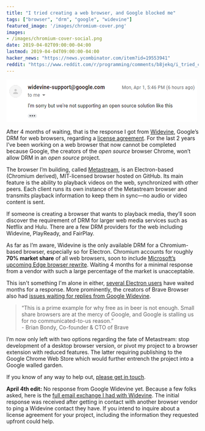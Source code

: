 ```yaml
---
title: "I tried creating a web browser, and Google blocked me"
tags: ["browser", "drm", "google", "widevine"]
featured_image: '/images/chromium-cover.png'
images:
- /images/chromium-cover-social.png
date: 2019-04-02T09:00:00-04:00
lastmod: 2019-04-04T09:00:00-04:00
hacker_news: "https://news.ycombinator.com/item?id=19553941"
reddit: "https://www.reddit.com/r/programming/comments/b8jekq/i_tried_creating_a_web_browser_and_google_blocked/"
---
```


![I'm sorry but we're not supporting an open source solution like this](/images/google-widevine-gmail.png)

After 4 months of waiting, that is the response I got from [Widevine](https://www.widevine.com/), Google’s DRM for web browsers, regarding a [license agreement](https://github.com/castlabs/electron-releases#verified-media-path-vmp). For the last 2 years I’ve been working on a web browser that now cannot be completed because Google, the creators of the _open source_ browser Chrome, won’t allow DRM in an _open source_ project.

The browser I’m building, called [Metastream](https://github.com/samuelmaddock/metastream), is an Electron-based (Chromium derived), MIT-licensed browser hosted on GitHub. Its main feature is the ability to playback videos on the web, synchronized with other peers. Each client runs its own instance of the Metastream browser and transmits playback information to keep them in sync—no audio or video content is sent.

If someone is creating a browser that wants to playback media, they’ll soon discover the requirement of DRM for larger web media services such as Netflix and Hulu. There are a few DRM providers for the web including Widevine, PlayReady, and FairPlay.

As far as I’m aware, Widevine is the only available DRM for a Chromium-based browser, especially so for Electron. Chromium accounts for roughly **70% market share** of all web browsers, soon to include [Microsoft’s upcoming Edge browser rewrite](https://www.windowscentral.com/microsoft-building-chromium-powered-web-browser-windows-10). Waiting 4 months for a minimal response from a vendor with such a large percentage of the market is unacceptable.

This isn't something I'm alone in either, [several Electron users](https://github.com/electron/electron/issues/12427) have waited months for a response. More prominently, the creators of Brave Browser also had [issues waiting for replies from Google Widevine](https://github.com/brave/browser-laptop/issues/10449#issuecomment-323800130).

> “This is a prime example for why free as in beer is not enough. Small share browsers are at the mercy of Google, and Google is stalling us for no communicated-to-us reason.” \
> \- Brian Bondy, Co-founder & CTO of Brave

I’m now only left with two options regarding the fate of Metastream: stop development of a desktop browser version, or pivot my project to a browser extension with reduced features. The latter requiring publishing to the Google Chrome Web Store which would further entrench the project into a Google walled garden.

If you know of any way to help out, [please get in touch](/contact).

**April 4th edit:** No response from Google Widevine yet. Because a few folks asked, here is the [full email exchange I had with Widevine](/widevine/gmail-thread.html). The initial response was received after getting in contact with another browser vendor to ping a Widevine contact they have. If you intend to inquire about a license agreement for your project, including the information they requested upfront could help.
